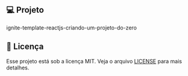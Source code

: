 ## 💻 Projeto

ignite-template-reactjs-criando-um-projeto-do-zero

## 📝 Licença

Esse projeto está sob a licença MIT. Veja o arquivo [LICENSE](LICENSE) para mais detalhes.
